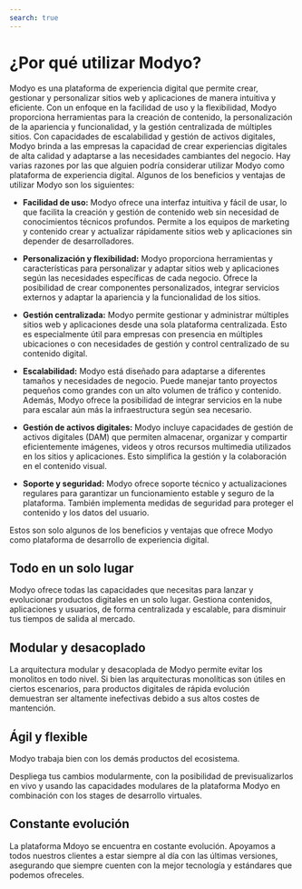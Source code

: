 ```yaml
---
search: true
---
```


# ¿Por qué utilizar Modyo?

Modyo es una plataforma de experiencia digital que permite crear, gestionar y personalizar sitios web y aplicaciones de
manera intuitiva y eficiente. Con un enfoque en la facilidad de uso y la flexibilidad, Modyo proporciona herramientas
para la creación de contenido, la personalización de la apariencia y funcionalidad, y la gestión centralizada de
múltiples sitios. Con capacidades de escalabilidad y gestión de activos digitales, Modyo brinda a las empresas la
capacidad de crear experiencias digitales de alta calidad y adaptarse a las necesidades cambiantes del negocio.
Hay varias razones por las que alguien podría considerar utilizar Modyo como plataforma de experiencia digital. Algunos
de los beneficios y ventajas de utilizar Modyo son los siguientes:

- **Facilidad de uso:** Modyo ofrece una interfaz intuitiva y fácil de usar, lo que facilita la creación y gestión de
  contenido web sin necesidad de conocimientos técnicos profundos. Permite a los equipos de marketing y contenido crear
  y actualizar rápidamente sitios web y aplicaciones sin depender de desarrolladores.

- **Personalización y flexibilidad:** Modyo proporciona herramientas y características para personalizar y adaptar
  sitios web y aplicaciones según las necesidades específicas de cada negocio. Ofrece la posibilidad de crear
  componentes personalizados, integrar servicios externos y adaptar la apariencia y la funcionalidad de los sitios.

- **Gestión centralizada:** Modyo permite gestionar y administrar múltiples sitios web y aplicaciones desde una sola
  plataforma centralizada. Esto es especialmente útil para empresas con presencia en múltiples ubicaciones o con
  necesidades de gestión y control centralizado de su contenido digital.

- **Escalabilidad:** Modyo está diseñado para adaptarse a diferentes tamaños y necesidades de negocio. Puede manejar
  tanto proyectos pequeños como grandes con un alto volumen de tráfico y contenido. Además, Modyo ofrece la posibilidad
  de integrar servicios en la nube para escalar aún más la infraestructura según sea necesario.

- **Gestión de activos digitales:** Modyo incluye capacidades de gestión de activos digitales (DAM) que permiten
  almacenar, organizar y compartir eficientemente imágenes, videos y otros recursos multimedia utilizados en los sitios
  y aplicaciones. Esto simplifica la gestión y la colaboración en el contenido visual.

- **Soporte y seguridad:** Modyo ofrece soporte técnico y actualizaciones regulares para garantizar un funcionamiento
  estable y seguro de la plataforma. También implementa medidas de seguridad para proteger el contenido y los datos del
  usuario.

Estos son solo algunos de los beneficios y ventajas que ofrece Modyo como plataforma de desarrollo de experiencia
digital.

## Todo en un solo lugar

Modyo ofrece todas las capacidades que necesitas para lanzar y evolucionar productos digitales en un solo lugar.
Gestiona contenidos, aplicaciones y usuarios, de forma centralizada y escalable, para disminuir tus tiempos de salida al
mercado.

## Modular y desacoplado

La arquitectura modular y desacoplada de Modyo permite evitar los monolitos en todo nivel. Si bien las arquitecturas
monolíticas son útiles en ciertos escenarios, para productos digitales de rápida evolución demuestran ser altamente
inefectivas debido a sus altos costes de mantención.

## Ágil y flexible

Modyo trabaja bien con los demás productos del ecosistema.

Despliega tus cambios modularmente, con la posibilidad de previsualizarlos en vivo y usando las capacidades modulares de
la plataforma Modyo en combinación con los stages de desarrollo virtuales.

## Constante evolución

La plataforma Mdoyo se encuentra en costante evolución. Apoyamos a todos nuestros clientes a estar siempre al día con
las últimas versiones, asegurando que siempre cuenten con la mejor tecnología y estándares que podemos ofreceles.
